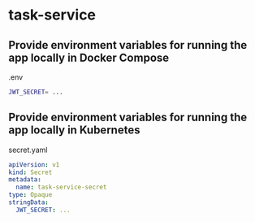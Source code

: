 # task-service

## Provide environment variables for running the app locally in Docker Compose

.env

```bash
JWT_SECRET= ...
```

## Provide environment variables for running the app locally in Kubernetes

secret.yaml

```yaml
apiVersion: v1
kind: Secret
metadata:
  name: task-service-secret
type: Opaque
stringData:
  JWT_SECRET: ...
```
